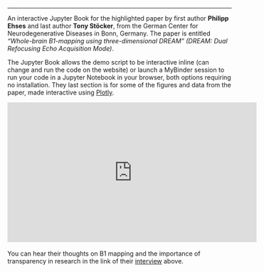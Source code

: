 *** 
An interactive Jupyter Book for the highlighted paper by first author **Philipp Ehses** and last author **Tony Stöcker**, 
from the German Center for Neurodegenerative Diseases in Bonn, Germany. The paper is 
entitled *“Whole-brain B1-mapping using three-dimensional DREAM” (DREAM: Dual Refocusing Echo Acquisition Mode)*.


The Jupyter Book allows the demo script to be interactive inline (can change and run the code on the website) 
or launch a MyBinder session to run your code in a Jupyter Notebook in your browser, both options requiring no installation. 
They last section is for some of the figures and data from the paper, made interactive using <a href="https://plotly.com/">Plotly</a>.

<body>
  <iframe width="560" height="315" src="https://www.youtube.com/embed/RzoqjuBFCUM" frameborder="0" allowfullscreen></iframe>
   </iframe>
</body>
<br>
<br> 
You can hear their thoughts on B1 mapping and the importance of transparency in research in the link of their <a href="https://blog.ismrm.org/2019/10/11/qa-with-philipp-ehses-and-tony-stocker/">interview</a> above.
